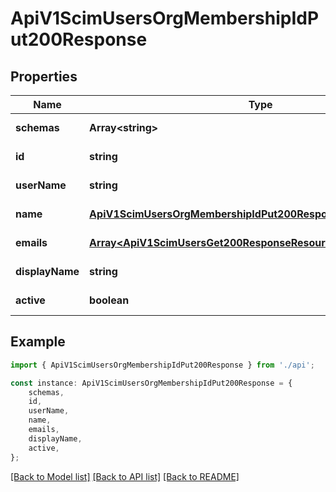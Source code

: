 # ApiV1ScimUsersOrgMembershipIdPut200Response


## Properties

Name | Type | Description | Notes
------------ | ------------- | ------------- | -------------
**schemas** | **Array&lt;string&gt;** |  | [default to undefined]
**id** | **string** |  | [default to undefined]
**userName** | **string** |  | [default to undefined]
**name** | [**ApiV1ScimUsersOrgMembershipIdPut200ResponseName**](ApiV1ScimUsersOrgMembershipIdPut200ResponseName.md) |  | [default to undefined]
**emails** | [**Array&lt;ApiV1ScimUsersGet200ResponseResourcesInnerEmailsInner&gt;**](ApiV1ScimUsersGet200ResponseResourcesInnerEmailsInner.md) |  | [default to undefined]
**displayName** | **string** |  | [default to undefined]
**active** | **boolean** |  | [default to undefined]

## Example

```typescript
import { ApiV1ScimUsersOrgMembershipIdPut200Response } from './api';

const instance: ApiV1ScimUsersOrgMembershipIdPut200Response = {
    schemas,
    id,
    userName,
    name,
    emails,
    displayName,
    active,
};
```

[[Back to Model list]](../README.md#documentation-for-models) [[Back to API list]](../README.md#documentation-for-api-endpoints) [[Back to README]](../README.md)
